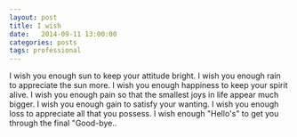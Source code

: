 ```yaml
---
layout: post
title: I wish
date:   2014-09-11 13:00:00
categories: posts
tags: professional
---
```


I wish you enough sun to keep your attitude bright. 
I wish you enough rain to appreciate the sun more. 
I wish you enough happiness to keep your spirit alive. 
I wish you enough pain so that the smallest joys in life appear much bigger. 
I wish you enough gain to satisfy your wanting. 
I wish you enough loss to appreciate all that you possess. 
I wish enough "Hello's" to get you through the final "Good-bye..
